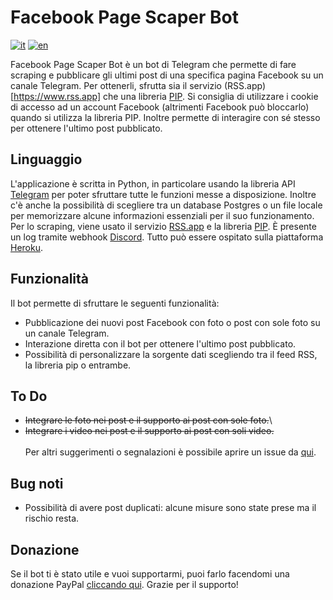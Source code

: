 # Facebook Page Scaper Bot
[![it](https://img.shields.io/badge/lang-it-green.svg)](https://github.com/giacar/telegram-channel-bot/blob/main/README.md)
[![en](https://img.shields.io/badge/lang-en-red.svg)](https://github.com/giacar/telegram-channel-bot/blob/main/README.en.md)

Facebook Page Scaper Bot è un bot di Telegram che permette di fare scraping e pubblicare gli ultimi post di una specifica pagina Facebook su un canale Telegram. Per ottenerli, sfrutta sia il servizio (RSS.app)[https://www.rss.app] che una libreria [PIP](https://pypi.org/project/facebook-scraper/). Si consiglia di utilizzare i cookie di accesso ad un account Facebook (altrimenti Facebook può bloccarlo) quando si utilizza la libreria PIP. Inoltre permette di interagire con sé stesso per ottenere l'ultimo post pubblicato.

## Linguaggio
L'applicazione è scritta in Python, in particolare usando la libreria API [Telegram](https://python-telegram-bot.readthedocs.io/) per poter sfruttare tutte le funzioni messe a disposizione. Inoltre c'è anche la possibilità di scegliere tra un database Postgres o un file locale per memorizzare alcune informazioni essenziali per il suo funzionamento. Per lo scraping, viene usato il servizio [RSS.app](https://www.rss.app) e la libreria [PIP](https://pypi.org/project/facebook-scraper). È presente un log tramite webhook [Discord](https://pypi.org/project/discord-webhook). Tutto può essere ospitato sulla piattaforma [Heroku](https://www.heroku.com).

## Funzionalità
Il bot permette di sfruttare le seguenti funzionalità:
* Pubblicazione dei nuovi post Facebook con foto o post con sole foto su un canale Telegram.
* Interazione diretta con il bot per ottenere l'ultimo post pubblicato.
* Possibilità di personalizzare la sorgente dati scegliendo tra il feed RSS, la libreria pip o entrambe.

## To Do
* ~~Integrare le foto nei post e il supporto ai post con sole foto.~~\
* ~~Integrare i video nei post e il supporto ai post con soli video.~~\
\
Per altri suggerimenti o segnalazioni è possibile aprire un issue da [qui](https://github.com/giacar/telegram-channel-bot/issues).

## Bug noti
* Possibilità di avere post duplicati: alcune misure sono state prese ma il rischio resta.

## Donazione
Se il bot ti è stato utile e vuoi supportarmi, puoi farlo facendomi una donazione PayPal [cliccando qui](https://www.paypal.me/gianmarcocariggi). Grazie per il supporto!
